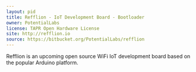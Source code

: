 ```yaml
---
layout: pid
title: Refflion - IoT Development Board - Bootloader
owner: PotentialLabs
license: TAPR Open Hardware License
site: http://refflion.io
source: https://bitbucket.org/PotentialLabs/refflion
---
```

Refflion is an upcoming open source WiFi IoT development board based on the popular Arduino platform.
